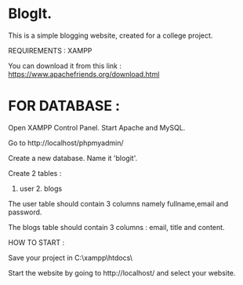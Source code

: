 # BlogIt.
This is a simple blogging website, created for a college project.

REQUIREMENTS :
XAMPP

You can download it from this link : https://www.apachefriends.org/download.html

# FOR DATABASE :

Open XAMPP Control Panel. Start Apache and MySQL.

Go to http://localhost/phpmyadmin/

Create a new database. Name it 'blogit'.

Create 2 tables :
1. user 2. blogs

The user table should contain 3 columns namely fullname,email and password.

The blogs table should contain 3 columns : email, title and content.

HOW TO START :

Save your project in C:\xampp\htdocs\

Start the website by going to http://localhost/ and select your website.
